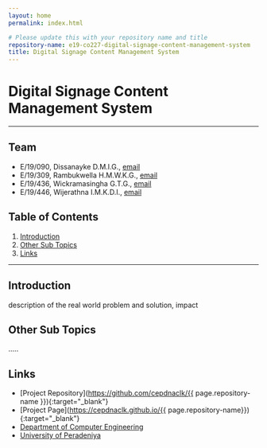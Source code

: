 ```yaml
---
layout: home
permalink: index.html

# Please update this with your repository name and title
repository-name: e19-co227-digital-signage-content-management-system
title: Digital Signage Content Management System
---
```


[comment]: # "This is the standard layout for the project, but you can clean this and use your own template"

# Digital Signage Content Management System

---

<!-- 
This is a sample image, to show how to add images to your page. To learn more options, please refer [this](https://projects.ce.pdn.ac.lk/docs/faq/how-to-add-an-image/)

![Sample Image](./images/sample.png)
 -->

## Team
-  E/19/090, Dissanayke D.M.I.G., [email](mailto:e19090@eng.pdn.ac.lk)
-  E/19/309, Rambukwella H.M.W.K.G., [email](mailto:e19309@eng.pdn.ac.lk)
-  E/19/436, Wickramasingha G.T.G., [email](mailto:e19436@eng.pdn.ac.lk)
-  E/19/446, Wijerathna I.M.K.D.I., [email](mailto:e19446@eng.pdn.ac.lk)

## Table of Contents
1. [Introduction](#introduction)
2. [Other Sub Topics](#other-sub-topics)
3. [Links](#links)

---

## Introduction

 description of the real world problem and solution, impact

## Other Sub Topics

.....

## Links

- [Project Repository](https://github.com/cepdnaclk/{{ page.repository-name }}){:target="_blank"}
- [Project Page](https://cepdnaclk.github.io/{{ page.repository-name}}){:target="_blank"}
- [Department of Computer Engineering](http://www.ce.pdn.ac.lk/)
- [University of Peradeniya](https://eng.pdn.ac.lk/)


[//]: # (Please refer this to learn more about Markdown syntax)
[//]: # (https://github.com/adam-p/markdown-here/wiki/Markdown-Cheatsheet)
